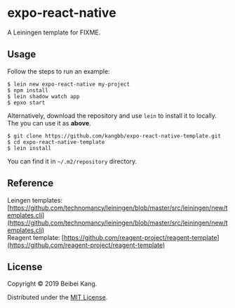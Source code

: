 # expo-react-native

A Leiningen template for FIXME.

## Usage
Follow the steps to run an example: 
```
$ lein new expo-react-native my-project
$ npm install
$ lein shadow watch app
$ epxo start
```

Alternatively, download the repository and use `lein` to install it to locally. The you can use it as **above**.
```
$ git clone https://github.com/kangbb/expo-react-native-template.git
$ cd expo-react-native-template
$ lein install
```
You can find it in `~/.m2/repository` directory.

## Reference
Leingen templates: [https://github.com/technomancy/leiningen/blob/master/src/leiningen/new/templates.clj](https://github.com/technomancy/leiningen/blob/master/src/leiningen/new/templates.clj)<br/>
Reagent template: [https://github.com/reagent-project/reagent-template](https://github.com/reagent-project/reagent-template)
## License

Copyright © 2019 Beibei Kang.

Distributed under the [MIT License](https://opensource.org/licenses/MIT).
